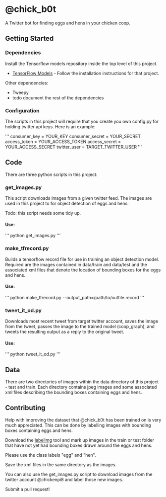 # @chick_b0t

A Twitter bot for finding eggs and hens in your chicken coop.

## Getting Started

### Dependencies

Install the Tensorflow models repository inside the top level of this
project.
* [TensorFlow Models](https://github.com/tensorflow/models) - Follow the installation instructions for that project.

Other dependencies:
* Tweepy
* todo document the rest of the dependencies

### Configuration

The scripts in this project will require that you create you own
config.py for holding twitter api keys. Here is an example:

'''
consumer_key = YOUR_KEY
consumer_secret = YOUR_SECRET
access_token = YOUR_ACCESS_TOKEN
access_secret = YOUR_ACCESS_SECRET
twitter_user = TARGET_TWITTER_USER
'''

## Code

There are three python scripts in this project:

### get_images.py

This script downloads images from a given twitter feed. The images are
used in this project to for object detection of eggs and hens.

Todo: this script needs some tidy up.

#### Use:

'''
python get_images.py
'''

### make_tfrecord.py

Builds a tensorflow record file for use in training an object
detection model. Required are the images contained in data/train and
data/test and the associated xml files that denote the location of
bounding boxes for the eggs and hens.

#### Use:

'''
     python make_tfrecord.py --output_path=/path/to/outfile.record
'''

### tweet_it_od.py

Downloads most recent tweet from target twitter account, saves the
image from the tweet, passes the image to the trained model
(coop_graph), and tweets the resulting output as a reply to the
original tweet.

#### Use:

'''
python tweet_it_od.py
'''

## Data

There are two directories of images within the data directory of this
project - test and train. Each directory contains jpeg images and some
associated xml files describing the bounding boxes containing eggs and
hens.

## Contributing

Help with improving the dataset that @chick_b0t has been trained on is
very much appreciated. This can be done by labelling images with
bounding boxes containing eggs and hens.

Download the [labelImg](https://github.com/tzutalin/labelImg) tool and
mark up images in the train or test folder that have not yet had
bounding boxes drawn around the eggs and hens.

Please use the class labels "egg" and "hen".

Save the xml files in the same directory as the images.

You can also use the get_images.py script to download images from the
twitter account @chickenpi8 and label those new images.

Submit a pull request!